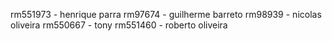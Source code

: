 rm551973 - henrique parra
rm97674 - guilherme barreto
rm98939 - nicolas oliveira
rm550667 - tony
rm551460 - roberto oliveira
